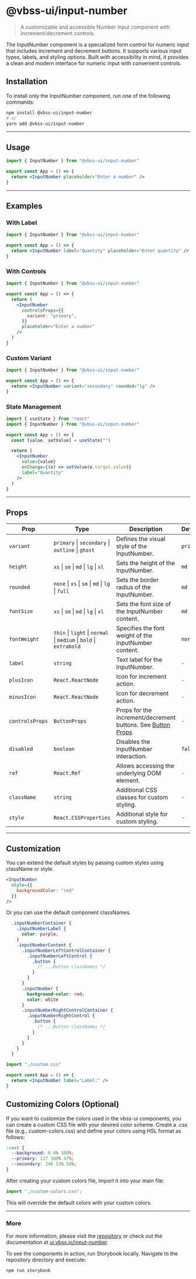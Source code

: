 # @vbss-ui/input-number

> A customizable and accessible Number Input component with increment/decrement controls.

The InputNumber component is a specialized form control for numeric input that includes increment and decrement buttons. It supports various input types, labels, and styling options. Built with accessibility in mind, it provides a clean and modern interface for numeric input with convenient controls.

## **Installation**

To install only the InputNumber component, run one of the following commands:

```bash
npm install @vbss-ui/input-number
# or
yarn add @vbss-ui/input-number
```

---

## **Usage**

```jsx
import { InputNumber } from "@vbss-ui/input-number"

export const App = () => {
  return <InputNumber placeholder="Enter a number" />
}
```

---

## **Examples**

### With Label

```jsx
import { InputNumber } from "@vbss-ui/input-number"

export const App = () => {
  return <InputNumber label="Quantity" placeholder="Enter quantity" />
}
```

### With Controls

```jsx
import { InputNumber } from "@vbss-ui/input-number"

export const App = () => {
  return (
    <InputNumber
      controlsProps={{
        variant: "primary",
      }}
      placeholder="Enter a number"
    />
  )
}
```

### Custom Variant

```jsx
import { InputNumber } from "@vbss-ui/input-number"

export const App = () => {
  return <InputNumber variant="secondary" rounded="lg" />
}
```

### State Management

```jsx
import { useState } from "react"
import { InputNumber } from "@vbss-ui/input-number"

export const App = () => {
  const [value, setValue] = useState("")

  return (
    <InputNumber
      value={value}
      onChange={(e) => setValue(e.target.value)}
      label="Quantity"
    />
  )
}
```

---

## **Props**

| Prop           | Type                                                                             | Description                                                                | Default   |
|----------------|--------------------------------------------------------------------|------------------------------------------------------------------------------------------|-----------|
| `variant`      | `primary` \| `secondary` \| `outline` \| `ghost`                   | Defines the visual style of the InputNumber.                                             | `primary` |
| `height`       | `xs` \| `sm` \| `md` \| `lg` \| `xl`                               | Sets the height of the InputNumber.                                                      | `md`      |
| `rounded`      | `none` \| `xs` \| `sm` \| `md` \| `lg` \| `full`                   | Sets the border radius of the InputNumber.                                               | `md`      |
| `fontSize`     | `xs` \| `sm` \| `md` \| `lg` \| `xl`                               | Sets the font size of the InputNumber content.                                           | `md`      |
| `fontWeight`   | `thin` \| `light` \| `normal` \| `medium` \| `bold` \| `extrabold` | Specifies the font weight of the InputNumber content.                                    | `normal`  |
| `label`        | `string`                                                           | Text label for the InputNumber.                                                          | `-`       |
| `plusIcon`     | `React.ReactNode`                                                  | Icon for increment action.                                                               | `-`       |
| `minusIcon`    | `React.ReactNode`                                                  | Icon for decrement action.                                                               | `-`       |
| `controlsProps`| `ButtonProps`                                                      | Props for the increment/decrement buttons. See [Button Props](https://ui.vbss.io/button) | `-`       |
| `disabled`     | `boolean`                                                          | Disables the InputNumber interaction.                                                    | `false`   |
| `ref`          | `React.Ref`                                                        | Allows accessing the underlying DOM element.                                             | `-`       |
| `className`    | `string`                                                           | Additional CSS classes for custom styling.                                               | `-`       |
| `style`        | `React.CSSProperties`                                              | Additional style for custom styling.                                                     | `-`       |

---

## **Customization**

You can extend the default styles by passing custom styles using className or style.

```jsx
<InputNumber
  style={{
    backgroundColor: "red"
  }}
/>
```

Or you can use the default component classNames.

```css
  .inputNumberContainer {
    .inputNumberLabel {
      color: purple;
    }
    .inputNumberContent {
      .inputNumberLeftControlContainer {
        .inputNumberLeftControl {
          .button {
            /* ...Button classNames */
          }
        }
      }
      .inputNumber {
        background-color: red;
        color: white
      }
      .inputNumberRightControlContainer {
        .inputNumberRightControl {
          .button {
            /* ...Button classNames */
          }
        }
      }
    }
  }
```

```jsx
import "./custom.css"

export const App = () => {
  return <InputNumber label="Label:" />
}
```

## **Customizing Colors (Optional)**

If you want to customize the colors used in the vbss-ui components, you can create a custom CSS file with your desired color scheme. Create a .css file (e.g., custom-colors.css) and define your colors using HSL format as follows:

```css
:root {
  --background: 0 0% 100%;
  --primary: 117 100% 47%;
  --secondary: 248 53% 58%;
}
```

After creating your custom colors file, import it into your main file:

```js
import "./custom-colors.css";
```

This will override the default colors with your custom colors.

---

### **More**

For more information, please visit the [repository](https://github.com/vbss-io/vbss-ui) or check out the documentation at [ui.vbss.io/input-number](https://ui.vbss.io/input-number).  

To see the components in action, run Storybook locally. Navigate to the repository directory and execute:  

```bash
npm run storybook
```
